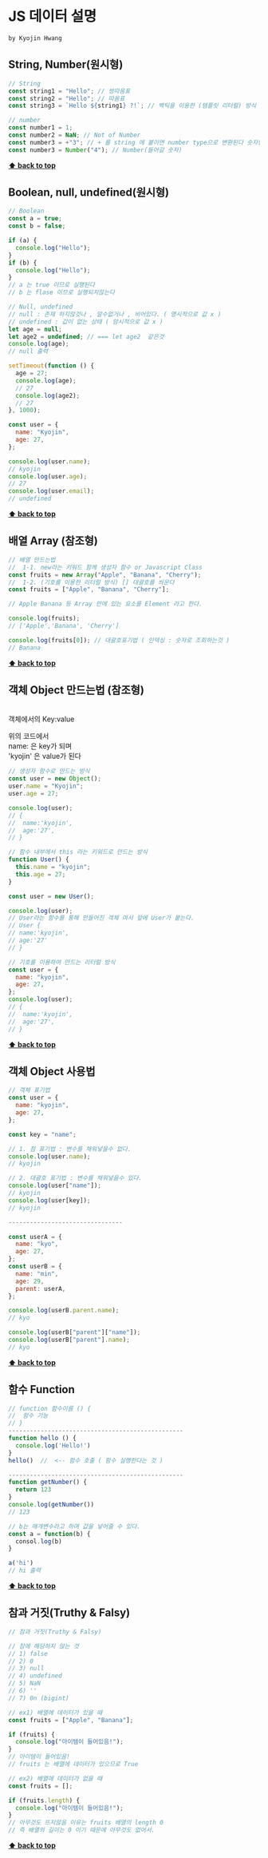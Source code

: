 # JS 데이터 설명

`by Kyojin Hwang`
<br/>


## String, Number(원시형)

```javascript
// String
const string1 = "Hello"; // 쌍따옴표
const string2 = "Hello"; // 따옴표
const string3 = `Hello ${string1} ?!`; // 백틱을 이용한 (템플릿 리터럴) 방식
```

```javascript
// number
const number1 = 1;
const number2 = NaN; // Not of Number
const number3 = +"3"; // + 를 string 에 붙이면 number type으로 변환된다 숫자만해당
const number3 = Number("4"); // Number(들어갈 숫자)
```

**[⬆ back to top](#카테고리-category)**
<br />


## Boolean, null, undefined(원시형)

```javascript
// Boolean
const a = true;
const b = false;

if (a) {
  console.log("Hello");
}
if (b) {
  console.log("Hello");
}
// a 는 true 이므로 실행된다
// b 는 flase 이므로 실행되지않는다
```

```javascript
// Null, undefined
// null : 존재 하지않것나 , 알수없거나 , 비어있다. ( 명시적으로 값 x )
// undefined : 값이 없는 상태 ( 암시적으로 값 x )
let age = null;
let age2 = undefined; // === let age2  같은것
console.log(age);
// null 출력

setTimeout(function () {
  age = 27;
  console.log(age);
  // 27
  console.log(age2);
  // 27
}, 1000);

const user = {
  name: "Kyojin",
  age: 27,
};

console.log(user.name);
// kyojin
console.log(user.age);
// 27
console.log(user.email);
// undefined
```

**[⬆ back to top](#카테고리-category)**
<br />

## 배열 Array (참조형)

```javascript
// 배열 만드는법
//  1-1. new라는 키워드 함께 생성자 함수 or Javascript Class
const fruits = new Array("Apple", "Banana", "Cherry");
//  1-2. (기호를 이용한 리터럴 방식) [] 대괄호를 씌운다
const fruits = ["Apple", "Banana", "Cherry"];

// Apple Banana 등 Array 안에 있는 요소를 Element 라고 한다.

console.log(fruits);
// ['Apple','Banana', 'Cherry']

console.log(fruits[0]); // 대괄호표기법 ( 인덱싱 : 숫자로 조회하는것 )
// Banana
```

**[⬆ back to top](#카테고리-category)**
<br />

## 객체 Object 만드는법 (참조형)

<br/>
객체에서의 Key:value

위의 코드에서 <br>
name: 은 key가 되며 <br>
'kyojin' 은 value가 된다

```javascript
// 생성자 함수로 만드는 방식
const user = new Object();
user.name = "Kyojin";
user.age = 27;

console.log(user);
// {
//  name:'kyojin',
//  age:'27',
// }
```

```javascript
// 함수 내부에서 this 라는 키워드로 만드는 방식
function User() {
  this.name = "kyojin";
  this.age = 27;
}

const user = new User();

console.log(user);
// User라는 함수를 통해 만들어진 객체 여서 앞에 User가 붙는다.
// User {
// name:'kyojin',
// age:'27'
// }
```

```javascript
// 기호를 이용하여 만드는 리터럴 방식
const user = {
  name: "kyojin",
  age: 27,
};
console.log(user);
// {
//  name:'kyojin',
//  age:'27',
// }
```

**[⬆ back to top](#카테고리-category)**
<br />

## 객체 Object 사용법

```javascript
// 객체 표기법
const user = {
  name: "kyojin",
  age: 27,
};

const key = "name";

// 1. 점 표기법 : 변수를 채워넣을수 없다.
console.log(user.name);
// kyojin

// 2. 대괄호 표기법 : 변수를 채워넣을수 있다.
console.log(user["name"]);
// kyojin
console.log(user[key]);
// kyojin

--------------------------------

const userA = {
  name: "kyo",
  age: 27,
};
const userB = {
  name: "min",
  age: 29,
  parent: userA,
};

console.log(userB.parent.name);
// kyo

console.log(userB["parent"]["name"]);
console.log(userB["parent"].name);
// kyo
```

**[⬆ back to top](#카테고리-category)**
<br />

## 함수 Function

```javascript
// function 함수이름 () {
//  함수 기능
// }
-------------------------------------------------
function hello () {
  console.log('Hello!')
}
hello()  //  <-- 함수 호출 ( 함수 실행한다는 것 )

-------------------------------------------------
function getNumber() {
  return 123
}
console.log(getNumber())
// 123

// b는 매개변수라고 하며 값을 넣어줄 수 있다.
const a = function(b) {
  consol.log(b)
}

a('hi')
// hi 출력
```

**[⬆ back to top](#카테고리-category)**
<br />

## 참과 거짓(Truthy & Falsy)

```javascript
// 참과 거짓(Truthy & Falsy)

// 참에 해당하지 않는 것
// 1) false
// 2) 0
// 3) null
// 4) undefined
// 5) NaN
// 6) ''
// 7) 0n (bigint)

// ex1) 배열에 데이터가 있을 때
const fruits = ["Apple", "Banana"];

if (fruits) {
  console.log("아이템이 들어있음!");
}
// 아이템이 들어있음!
// fruits 는 배열에 데이터가 있으므로 True

// ex2) 배열에 데이터가 없을 때
const fruits = [];

if (fruits.length) {
  console.log("아이템이 들어있음!");
}
// 아무것도 뜨지않음 이유는 fruits 배열의 length 0
// 즉 배열의 길이는 0 이기 때문에 아무것도 없어서.
```

**[⬆ back to top](#카테고리-category)**
<br />
